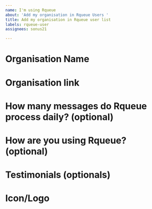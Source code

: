 ```yaml
---
name: I'm using Rqueue
about: 'Add my organisation in Rqueue Users '
title: Add my organisation in Rqueue user list
labels: rqueue-user
assignees: sonus21

---
```


# Organisation Name

# Organisation link

# How many messages do Rqueue process daily?  (optional)

# How are you using Rqueue? (optional)


# Testimonials (optionals)

# Icon/Logo
